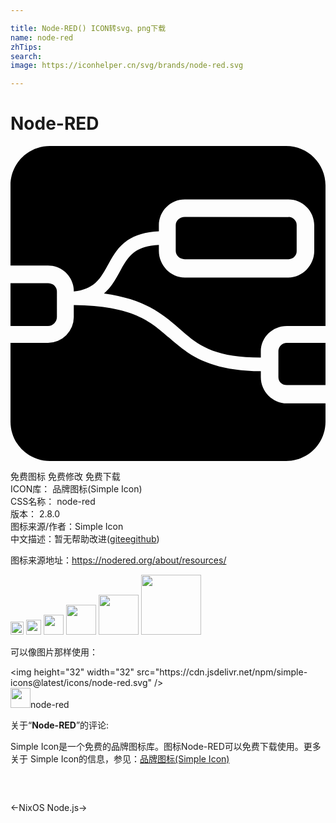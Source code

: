 ```yaml
---

title: Node-RED() ICON转svg、png下载
name: node-red
zhTips: 
search: 
image: https://iconhelper.cn/svg/brands/node-red.svg

---
```


# Node-RED  <small style="font-size: 60%;font-weight: 100"></small>

<div id="svg" class="svg-wrap">
<svg role="img" viewBox="0 0 24 24" xmlns="http://www.w3.org/2000/svg"><title>Node-RED icon</title><path d="M3 0C1.338 0 0 1.338 0 3v6.107h2.858c1.092 0 1.97.868 1.964 1.96v.021c.812-.095 1.312-.352 1.674-.683.416-.382.69-.91 1.016-1.499.325-.59.71-1.244 1.408-1.723.575-.395 1.355-.644 2.384-.686v-.45c0-1.092.88-1.976 1.972-1.976h7.893c1.091 0 1.974.884 1.974 1.976v1.942c0 1.091-.883 2.029-1.974 2.029h-7.893c-1.092 0-1.972-.938-1.972-2.03v-.453c-.853.037-1.408.236-1.798.504-.48.33-.774.802-1.086 1.368-.312.565-.63 1.22-1.222 1.763l-.077.069c3.071.415 4.465 1.555 5.651 2.593 1.39 1.215 2.476 2.275 6.3 2.288v-.46c0-1.092.894-1.946 1.986-1.946H24V3c0-1.662-1.338-3-3-3zm10.276 5.41c-.369 0-.687.268-.687.637v1.942c0 .368.318.636.687.636h7.892a.614.614 0 0 0 .635-.636V6.047a.614.614 0 0 0-.635-.636zM0 10.448v3.267h2.858a.696.696 0 0 0 .678-.69v-1.942c0-.368-.31-.635-.678-.635zm4.821 1.67v.907A1.965 1.965 0 0 1 2.858 15H0v6c0 1.662 1.338 3 3 3h18c1.662 0 3-1.338 3-3v-1.393h-2.942c-1.092 0-1.986-.913-1.986-2.005v-.445c-4.046-.032-5.598-1.333-6.983-2.544-1.437-1.257-2.751-2.431-7.268-2.496zM21.058 15a.644.644 0 0 0-.647.66v1.942c0 .368.278.612.647.612H24V15z"/></svg>
</div>
<detail full-name='node-red'></detail>

<div class="detail-page">
<p>
<span><span class="badge-success badge">免费图标</span> <span class="badge-success badge">免费修改</span>  <span class="badge-success badge">免费下载</span> </span>
<br/>
<span>
ICON库：
<span class="badge-secondary badge">品牌图标(Simple Icon)</span> 
</span>
<br/>
<span>
CSS名称：
<span class="badge-secondary badge">node-red</span> 
</span>

<br/>
<span>
版本：
<span class="badge-secondary badge">2.8.0</span> 
</span>
<br/>
<span>图标来源/作者：<span class="badge-light badge">Simple Icon</span></span> 
<br/>
<span class="zh-detail">中文描述：暂无<span class="help-link"><span>帮助改进</span>(<a href="https://gitee.com/liuwave/icon-helper/edit/master/json/brands/node-red.json" target="_blank" rel="noopener noreferrer">gitee</a><a href="https://github.com/liuwave/icon-helper/edit/master/json/brands/node-red.json" target="_blank" rel="noopener noreferrer">github</a></span>)</span><br/>
</p>
</div><div class="description description alert alert-light"><p>图标来源地址：<a href="https://nodered.org/about/resources/" target="_blank" rel="noopener noreferrer">https://nodered.org/about/resources/</a></p></div>
<div class="alert alert-dark">
<img height="21" width="21" src="https://cdn.jsdelivr.net/npm/simple-icons@latest/icons/node-red.svg" />
<img height="24" width="24" src="https://cdn.jsdelivr.net/npm/simple-icons@latest/icons/node-red.svg" />
<img height="32" width="32" src="https://cdn.jsdelivr.net/npm/simple-icons@latest/icons/node-red.svg" />
<img height="48" width="48" src="https://cdn.jsdelivr.net/npm/simple-icons@latest/icons/node-red.svg" />
<img height="64" width="64" src="https://cdn.jsdelivr.net/npm/simple-icons@latest/icons/node-red.svg" />
<img height="96" width="96" src="https://cdn.jsdelivr.net/npm/simple-icons@latest/icons/node-red.svg" />

</div>
<div>
  <p>可以像图片那样使用：    
  </p>
  <div class="alert alert-primary" style="font-size: 14px">
    &lt;img height="32" width="32" src="https://cdn.jsdelivr.net/npm/simple-icons@latest/icons/node-red.svg" /&gt;
    <copy-btn content='<img height="32" width="32" src="https://cdn.jsdelivr.net/npm/simple-icons@latest/icons/node-red.svg" />'></copy-btn>
  </div>
  <div class="alert alert-secondary">
    <img height="32" width="32" src="https://cdn.jsdelivr.net/npm/simple-icons@latest/icons/node-red.svg" />node-red
    <copy-btn content="node-red" btn-title="复制图标名称"></copy-btn>
  </div>
</div>
<div class="icon-detail__container">
<p>关于“<b>Node-RED</b>”的评论:</p>
</div>
<Vssue title="关于“Node-RED”的评论" />
<div><p>Simple Icon是一个免费的品牌图标库。图标Node-RED可以免费下载使用。更多关于  Simple Icon的信息，参见：<a target="_blank" href="https://iconhelper.cn/brands.html">品牌图标(Simple Icon)</a>
</p></div>


<div style="padding:2rem 0 " class="page-nav"><p class="inner"><span class="prev">←<router-link to="/icon/nixos.html">NixOS</router-link></span> <span class="next"><router-link to="/icon/node-js.html">Node.js</router-link>→</span></p></div>
